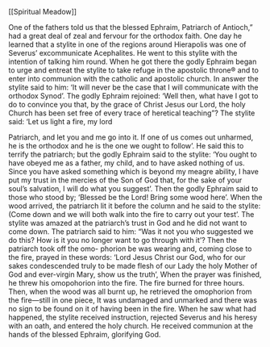 [[Spiritual Meadow]]
 
One of the fathers told us that the blessed Ephraim, Patriarch of Antioch,” had a great deal of zeal and fervour for the orthodox faith. One day he learned that a stylite in one of the regions around Hierapolis was one of Severus’ excommunicate Acephalites. He went to this stylite with the intention of talking him round. When he got there the godly Ephraim began to urge and entreat the stylite to take refuge in the apostolic throne® and to enter into communion with the catholic and apostolic church. In answer the stylite said to him: ‘It will never be the case that I will communicate with the orthodox Synod’. The godly Ephraim rejoined: ‘Well then, what have I got to do to convince you that, by the grace of Christ Jesus our Lord, the holy Church has been set free of every trace of heretical teaching”? The stylite said: ‘Let us light a fire, my lord  
 
Patriarch, and let you and me go into it. If one of us comes out unharmed, he is the orthodox and he is the one we ought to follow’. He said this to terrify the patriarch; but the godly Ephraim said to the stylite: ‘You ought to have obeyed me as a father, my child, and to have asked nothing of us. Since you have asked something which is beyond my meagre ability, I have put my trust in the mercies of the Son of God that, for the sake of your soul’s salvation, I will do what you suggest’. Then the godly Ephraim said to those who stood by; ‘Blessed be the Lord! Bring some wood here’. When the wood arrived, the patriarch lit it before the column and he said to the stylite: (Come down and we will both walk into the fire to carry out your test’. The stylite was amazed at the patriarch’s trust in God and he did not want to come down. The patriarch said to him: “Was it not you who suggested we do this? How is it you no longer want to go through with it’? Then the patriarch took off the omo- phorion be was wearing and, coming close to the fire, prayed in these words: ‘Lord Jesus Christ our God, who for our sakes condescended truly to be made flesh of our Lady the holy Mother of God and ever-virgin Mary, show us the truth’, When the prayer was finished, he threw his omopohorion into the fire. The fire burned for three hours. Then, when the wood was all burnt up, he retrieved the omophorion from the fire—still in one piece, It was undamaged and unmarked and there was no sign to be found on it of having been in the fire. When he saw what had happened, the stylite received instruction, rejected Severus and his heresy with an oath, and entered the holy church. He received communion at the hands of the blessed Ephraim, glorifying God. 
